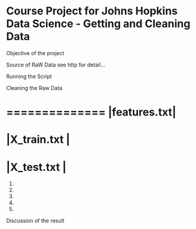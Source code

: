 Course Project for Johns Hopkins Data Science - Getting and Cleaning Data
=========================================================================
Objective of the project

Source of RaW Data
see http for detail…

Running the Script

Cleaning the Raw Data

==============
|features.txt|
==============
|X_train.txt |
==============
|X_test.txt  |
==============


1.
2.
3.
4.
5.

Discussion of the result




